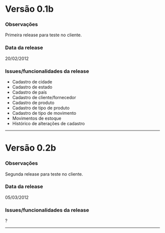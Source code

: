 # Versão 0.1b #

### Observações ###
Primeira release para teste no cliente.

### Data da release ###
20/02/2012

### Issues/funcionalidades da release ###
  * Cadastro de cidade
  * Cadastro de estado
  * Cadastro de país
  * Cadastro de cliente/fornecedor
  * Cadastro de produto
  * Cadastro de tipo de produto
  * Cadastro de tipo de movimento
  * Movimentos de estoque
  * Histórico de alterações de cadastro


---


# Versão 0.2b #

### Observações ###
Segunda release para teste no cliente.

### Data da release ###
05/03/2012

### Issues/funcionalidades da release ###
?

---
